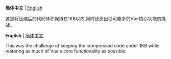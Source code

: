 <b id="简体中文">简体中文</b> | <a href="#English">English</a>

这是将压缩后的代码体积保持在1KB以内,同时还原出尽可能多的Vue核心功能的挑战。

<b id="English">English</b> | <a href="#简体中文">简体中文</a>
 
This was the challenge of keeping the compressed code under 1KB while restoring as much of Vue's core functionality as possible.
